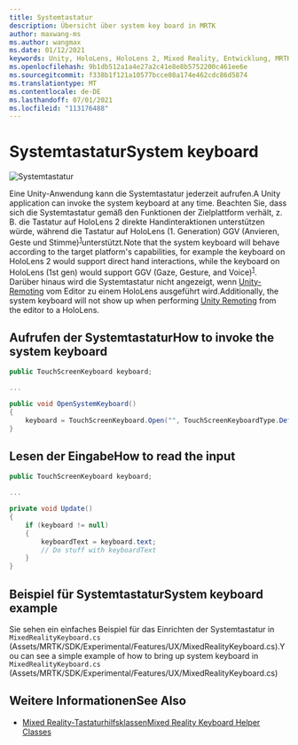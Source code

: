 ```yaml
---
title: Systemtastatur
description: Übersicht über system key board in MRTK
author: maxwang-ms
ms.author: wangmax
ms.date: 01/12/2021
keywords: Unity, HoloLens, HoloLens 2, Mixed Reality, Entwicklung, MRTK, Systemtastatur,
ms.openlocfilehash: 9b1db512a1a4e27a2c41e8e8b5752200c461ee6e
ms.sourcegitcommit: f338b1f121a10577bcce08a174e462cdc86d5874
ms.translationtype: MT
ms.contentlocale: de-DE
ms.lasthandoff: 07/01/2021
ms.locfileid: "113176488"
---
```

# <a name="system-keyboard"></a><span data-ttu-id="b8cc6-104">Systemtastatur</span><span class="sxs-lookup"><span data-stu-id="b8cc6-104">System keyboard</span></span>

![Systemtastatur](../images/system-keyboard/MRTK_SystemKeyboard_Main.png)

<span data-ttu-id="b8cc6-106">Eine Unity-Anwendung kann die Systemtastatur jederzeit aufrufen.</span><span class="sxs-lookup"><span data-stu-id="b8cc6-106">A Unity application can invoke the system keyboard at any time.</span></span> <span data-ttu-id="b8cc6-107">Beachten Sie, dass sich die Systemtastatur gemäß den Funktionen der Zielplattform verhält, z. B. die Tastatur auf HoloLens 2 direkte Handinteraktionen unterstützen würde, während die Tastatur auf HoloLens (1. Generation) GGV (Anvieren, Geste und Stimme)<sup>[1](/windows/mixed-reality/gaze)</sup>unterstützt.</span><span class="sxs-lookup"><span data-stu-id="b8cc6-107">Note that the system keyboard will behave according to the target platform's capabilities, for example the keyboard on HoloLens 2 would support direct hand interactions, while the keyboard on HoloLens (1st gen) would support GGV (Gaze, Gesture, and Voice)<sup>[1](/windows/mixed-reality/gaze)</sup>.</span></span> <span data-ttu-id="b8cc6-108">Darüber hinaus wird die Systemtastatur nicht angezeigt, wenn [Unity-Remoting](../tools/holographic-remoting.md) vom Editor zu einem HoloLens ausgeführt wird.</span><span class="sxs-lookup"><span data-stu-id="b8cc6-108">Additionally, the system keyboard will not show up when performing [Unity Remoting](../tools/holographic-remoting.md) from the editor to a HoloLens.</span></span>

## <a name="how-to-invoke-the-system-keyboard"></a><span data-ttu-id="b8cc6-109">Aufrufen der Systemtastatur</span><span class="sxs-lookup"><span data-stu-id="b8cc6-109">How to invoke the system keyboard</span></span>

```c#
public TouchScreenKeyboard keyboard;

...

public void OpenSystemKeyboard()
{
    keyboard = TouchScreenKeyboard.Open("", TouchScreenKeyboardType.Default, false, false, false, false);
}
```

## <a name="how-to-read-the-input"></a><span data-ttu-id="b8cc6-110">Lesen der Eingabe</span><span class="sxs-lookup"><span data-stu-id="b8cc6-110">How to read the input</span></span>

```c#
public TouchScreenKeyboard keyboard;

...

private void Update()
{
    if (keyboard != null)
    {
        keyboardText = keyboard.text;
        // Do stuff with keyboardText
    }
}
```

## <a name="system-keyboard-example"></a><span data-ttu-id="b8cc6-111">Beispiel für Systemtastatur</span><span class="sxs-lookup"><span data-stu-id="b8cc6-111">System keyboard example</span></span>

<span data-ttu-id="b8cc6-112">Sie sehen ein einfaches Beispiel für das Einrichten der Systemtastatur in `MixedRealityKeyboard.cs` (Assets/MRTK/SDK/Experimental/Features/UX/MixedRealityKeyboard.cs).</span><span class="sxs-lookup"><span data-stu-id="b8cc6-112">You can see a simple example of how to bring up system keyboard in `MixedRealityKeyboard.cs` (Assets/MRTK/SDK/Experimental/Features/UX/MixedRealityKeyboard.cs)</span></span>

## <a name="see-also"></a><span data-ttu-id="b8cc6-113">Weitere Informationen</span><span class="sxs-lookup"><span data-stu-id="b8cc6-113">See Also</span></span>

- [<span data-ttu-id="b8cc6-114">Mixed Reality-Tastaturhilfsklassen</span><span class="sxs-lookup"><span data-stu-id="b8cc6-114">Mixed Reality Keyboard Helper Classes</span></span>](../experimental/mixed-reality-keyboard.md)
